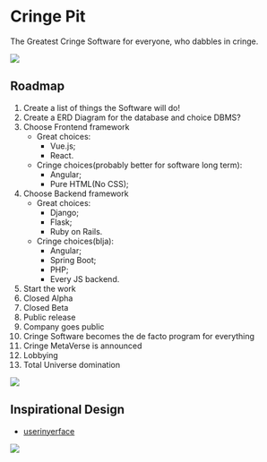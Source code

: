 # Cringe Pit

The Greatest Cringe Software for everyone, who dabbles in cringe.

![](https://i.imgur.com/waxVImv.png)

## Roadmap

1. Create a list of things the Software will do!
2. Create a ERD Diagram for the database and choice DBMS?
3. Choose Frontend framework
   - Great choices:
      - Vue.js;
      - React.
   - Cringe choices(probably better for software long term):
      - Angular;
      - Pure HTML(No CSS);
4. Choose Backend framework
   - Great choices:
      - Django;
      - Flask;
      - Ruby on Rails.
   - Cringe choices(blja):
      - Angular;
      - Spring Boot;
      - PHP;
      - Every JS backend.
5. Start the work
6. Closed Alpha
7. Closed Beta
8. Public release
9. Company goes public
10. Cringe Software becomes the de facto program for everything
11. Cringe MetaVerse is announced
12. Lobbying
13. Total Universe domination
      
    



![](https://i.imgur.com/waxVImv.png)


## Inspirational Design

- [userinyerface](https://userinyerface.com)

![](https://i.imgur.com/waxVImv.png)
